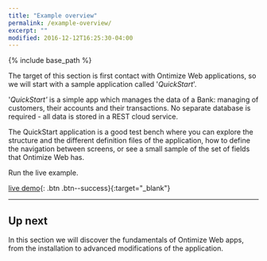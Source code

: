 ```yaml
---
title: "Example overview"
permalink: /example-overview/
excerpt: ""
modified: 2016-12-12T16:25:30-04:00
---
```


{% include base_path %}

The target of this section is first contact with Ontimize Web applications, so we will start with a sample application called '*QuickStart*'.


'*QuickStart'* is a simple app which manages the data of a Bank: managing of customers, their accounts and their transactions. No separate database is required - all data is stored in a REST cloud service.

The QuickStart application is a good test bench where you can explore the structure and the different definition files of the application, how to define the navigation between screens, or see a small sample of the set of fields that Ontimize Web has.

Run the live example.


[<i class="fa fa-play"></i> live demo](https://ontimizeweb.github.io/ontimize-web-ngx-quickstart){: .btn .btn--success}{:target="_blank"}

<!--
<div><a href="https://ontimizeweb.github.io/ontimize-web-ngx-quickstart" target="_blank" class="btn btn--success">
    <i class="fa fa-play black-icon"></i>
    live demo</a></div>
-->
---

## Up next

In this section we will discover the fundamentals of Ontimize Web apps, from the installation to advanced modifications of the application.